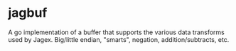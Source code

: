 # jagbuf
A go implementation of a buffer that supports the various data transforms
used by Jagex. Big/little endian, "smarts", negation, addition/subtracts,
etc.